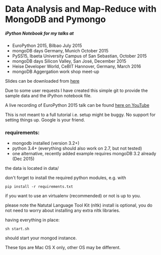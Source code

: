 # Data Analysis and Map-Reduce with MongoDB and Pymongo
##### iPython Notebook for my talks at 

* EuroPython 2015, Bilbao July 2015
* mongoDB days Germany, Munich October 2015
* PySS15, Ibaeta University Campus of San Sebastian, October 2015
* mongoDB days Silicon Valley, San José, December 2015
* Heise Developer World, CeBIT Hannover, Germany, March 2016
* mongoDB Aggergation work shop meet-up

Slides can be downloaded from [here](https://drive.google.com/open?id=0BxD_IyXfaOuVemtaNmRoMF9TcVU "Data Analysis with mongoDB")

Due to some user requests I have created this simple git to provide the sample data 
and the iPython notebook file.

A live recording of EuroPython 2015 talk can be found [here on YouTube](https://youtu.be/5djvv5-zgnQ?t=5m48s "Data Analysis with mongoDB")

This is not meant to a full tutorial i.e. setup might be buggy. 
No support for setting things up. Google is your friend.


### requirements:

* mongodb installed (version 3.2+)    
* python 3.4+ (everything should also work on 2.7, but not tested)
* one alternative, recently added example requires mongoDB 3.2 already (Dec 2015)

the data is located in data/

don't forget to install the required python modules, e.g. with

    pip install -r requirements.txt
    
if you want to use an virtualenv (recommended) or not is up to you.
    
please note the Natutal Language Tool Kit (nltk) install is optional, 
you do not need to worry about installing any extra nltk libraries.


having everything in place:

    sh start.sh
    
should start your mongod instance.

These tips are Mac OS X only, other OS may be different.



